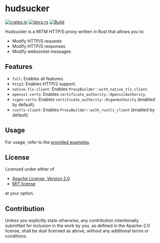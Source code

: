 # hudsucker

[![crates.io](https://img.shields.io/crates/v/hudsucker)](https://crates.io/crates/hudsucker)
[![docs.rs](https://docs.rs/hudsucker/badge.svg)](https://docs.rs/hudsucker)
[![Build](https://github.com/omjadas/hudsucker/actions/workflows/build.yml/badge.svg)](https://github.com/omjadas/hudsucker/actions/workflows/build.yml)

Hudsucker is a MITM HTTP/S proxy written in Rust that allows you to:

- Modify HTTP/S requests
- Modify HTTP/S responses
- Modify websocket messages

## Features

- `full`: Enables all features.
- `http2`: Enables HTTP/2 support.
- `native-tls-client`: Enables `ProxyBuilder::with_native_tls_client`.
- `openssl-certs`: Enables `certificate_authority::OpensslAuthority`.
- `rcgen-certs`: Enables `certificate_authority::RcgenAuthority` (enabled by default).
- `rustls-client`: Enables `ProxyBuilder::with_rustls_client` (enabled by default).

## Usage

For usage, refer to the [provided examples](https://github.com/omjadas/hudsucker/tree/main/examples).

## License

Licensed under either of

- [Apache License, Version 2.0](LICENSE-APACHE)
- [MIT license](LICENSE-MIT)

at your option.

## Contribution

Unless you explicitly state otherwise, any contribution intentionally submitted
for inclusion in the work by you, as defined in the Apache-2.0 license, shall be
dual licensed as above, without any additional terms or conditions.
